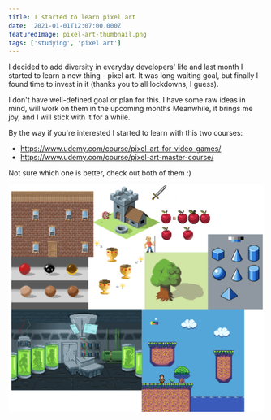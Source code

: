 ```yaml
---
title: I started to learn pixel art
date: '2021-01-01T12:07:00.000Z'
featuredImage: pixel-art-thumbnail.png
tags: ['studying', 'pixel art']
---
```


I decided to add diversity in everyday developers' life and last month I started to learn a new thing - pixel art.
It was long waiting goal, but finally I found time to invest in it (thanks you to all lockdowns, I guess).

<!-- end -->

I don't have well-defined goal or plan for this.
I have some raw ideas in mind, will work on them in the upcoming months
Meanwhile, it brings me joy, and I will stick with it for a while.

By the way if you're interested I started to learn with this two courses:

- https://www.udemy.com/course/pixel-art-for-video-games/
- https://www.udemy.com/course/pixel-art-master-course/

Not sure which one is better, check out both of them :)

![pixel art](pixel-art.png)
